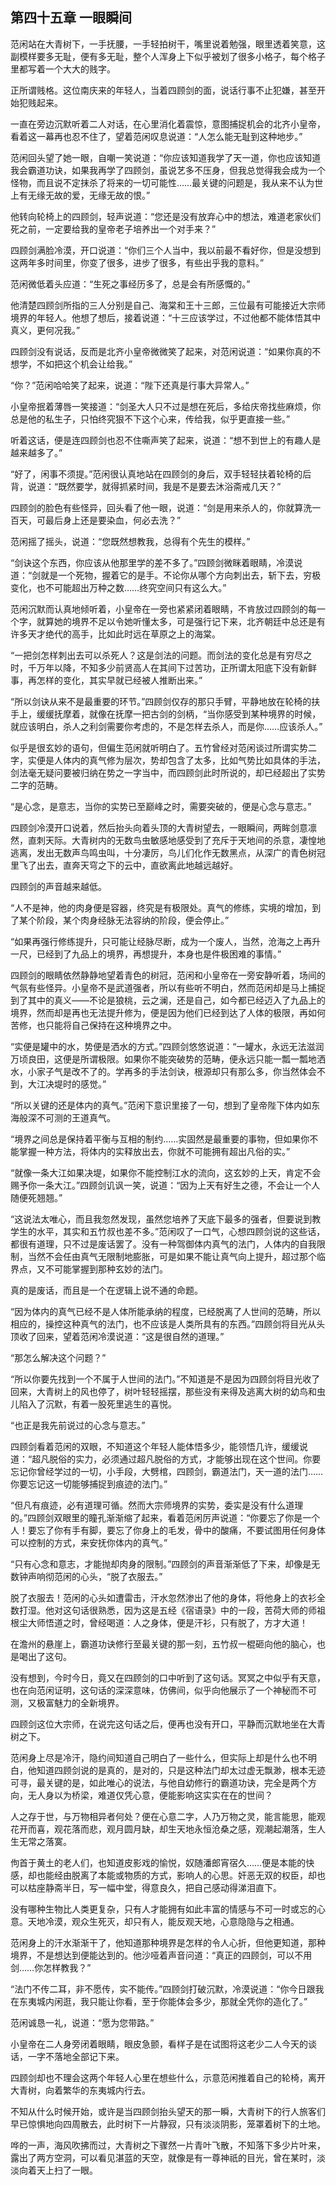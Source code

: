 ## 第四十五章 **一眼瞬间**

范闲站在大青树下，一手抚腰，一手轻拍树干，嘴里说着勉强，眼里透着笑意，这副模样要多无耻，便有多无耻，整个人浑身上下似乎被划了很多小格子，每个格子里都写着一个大大的贱字。

正所谓贱格。这位南庆来的年轻人，当着四顾剑的面，说话行事不止犯嫌，甚至开始犯贱起来。

一直在旁边沉默听着二人对话，在心里消化着震惊，意图捕捉机会的北齐小皇帝，看着这一幕再也忍不住了，望着范闲叹息说道：“人怎么能无耻到这种地步。”

范闲回头望了她一眼，自嘲一笑说道：“你应该知道我学了天一道，你也应该知道我会霸道功诀，如果我再学了四顾剑，虽说艺多不压身，但我总觉得我会成为一个怪物，而且说不定抹杀了将来的一切可能性……最关键的问题是，我从来不认为世上有无缘无故的爱，无缘无故的恨。”

他转向轮椅上的四顾剑，轻声说道：“您还是没有放弃心中的想法，难道老家伙们死之前，一定要给我的皇帝老子培养出一个对手来？”

四顾剑满脸冷漠，开口说道：“你们三个人当中，我以前最不看好你，但是没想到这两年多时间里，你变了很多，进步了很多，有些出乎我的意料。”

范闲微低着头应道：“生死之事经历多了，总是会有所感慨的。”

他清楚四顾剑所指的三人分别是自己、海棠和王十三郎，三位最有可能接近大宗师境界的年轻人。他想了想后，接着说道：“十三应该学过，不过他都不能体悟其中真义，更何况我。”

四顾剑没有说话，反而是北齐小皇帝微微笑了起来，对范闲说道：“如果你真的不想学，不如把这个机会让给我。”

“你？”范闲哈哈笑了起来，说道：“陛下还真是行事大异常人。”

小皇帝抿着薄唇一笑接道：“剑圣大人只不过是想在死后，多给庆帝找些麻烦，你总是他的私生子，只怕终究狠不下这个心来，传给我，似乎更直接一些。”

听着这话，便是连四顾剑也忍不住嘶声笑了起来，说道：“想不到世上的有趣人是越来越多了。”

“好了，闲事不须提。”范闲很认真地站在四顾剑的身后，双手轻轻扶着轮椅的后背，说道：“既然要学，就得抓紧时间，我是不是要去沐浴斋戒几天？”

四顾剑的脸色有些怪异，回头看了他一眼，说道：“剑是用来杀人的，你就算洗一百天，可最后身上还是要染血，何必去洗？”

范闲摇了摇头，说道：“您既然想教我，总得有个先生的模样。”

“剑诀这个东西，你应该从他那里学的差不多了。”四顾剑微眯着眼睛，冷漠说道：“剑就是一个死物，握着它的是手。不论你从哪个方向刺出去，斩下去，穷极变化，也不可能超出万种之数……终究空间只有这么大。”

范闲沉默而认真地倾听着，小皇帝在一旁也紧紧闭着眼睛，不肯放过四顾剑的每一个字，就算她的境界不足以令她听懂太多，可是强行记下来，北齐朝廷中总还是有许多天才绝代的高手，比如此时远在草原之上的海棠。

“一把剑怎样刺出去可以杀死人？这是剑法的问题。而剑法的变化总是有穷尽之时，千万年以降，不知多少前贤高人在其间下过苦功，正所谓太阳底下没有新鲜事，再怎样的变化，其实早就已经被人推断出来。”

“所以剑诀从来不是最重要的环节。”四顾剑仅存的那只手臂，平静地放在轮椅的扶手上，缓缓抚摩着，就像在抚摩一把古剑的剑柄，“当你感受到某种境界的时候，就应该明白，杀人之利剑需要你考虑的，不是怎样去杀人，而是你……应该杀人。”

似乎是很玄妙的语句，但偏生范闲就听明白了。五竹曾经对范闲谈过所谓实势二字，实便是人体内的真气修为层次，势却包含了太多，比如气势比如具体的手法，剑法毫无疑问要被归纳在势之一字当中，而四顾剑此时所说的，却已经超出了实势二字的范畴。

“是心念，是意志，当你的实势已至巅峰之时，需要突破的，便是心念与意志。”

四顾剑冷漠开口说着，然后抬头向着头顶的大青树望去，一眼瞬间，两眸剑意凛然，直刺天际。大青树内的无数鸟虫敏感地感受到了充斥于天地间的杀意，凄惶地逃离，发出无数声鸟鸣虫叫，十分凄厉，鸟儿们化作无数黑点，从深广的青色树冠里飞了出去，直奔天穹之下的云中，直欲离此地越远越好。

四顾剑的声音越来越低。

“人不是神，他的肉身便是容器，终究是有极限处。真气的修练，实境的增加，到了某个阶段，某个肉身经脉无法容纳的阶段，便会停止。”

“如果再强行修练提升，只可能让经脉尽断，成为一个废人，当然，沧海之上再升一尺，已经到了九品上的境界，再想提升，本身也是件极困难的事情。”

四顾剑的眼睛依然静静地望着青色的树冠，范闲和小皇帝在一旁安静听着，场间的气氛有些怪异。小皇帝不是武道强者，所以有些听不明白，然而范闲却是马上捕捉到了其中的真义——不论是狼桃，云之澜，还是自己，如今都已经迈入了九品上的境界，然而却是再也无法提升修为，便是因为他们已经到达了人体的极限，再如何苦修，也只能将自己保持在这种境界之中。

“实便是罐中的水，势便是洒水的方式。”四顾剑悠悠说道：“一罐水，永远无法滋润万顷良田，这便是所谓极限。如果你不能突破势的范畴，便永远只能一瓢一瓢地洒水，小家子气是改不了的。学再多的手法剑诀，根源却只有那么多，你当然体会不到，大江决堤时的感觉。”

“所以关键的还是体内的真气。”范闲下意识里接了一句，想到了皇帝陛下体内如东海般深不可测的王道真气。

“境界之间总是保持着平衡与互相的制约……实固然是最重要的事物，但如果你不能掌握一种方法，将体内的实释放出去，你就不可能拥有超出凡俗的实。”

“就像一条大江如果决堤，如果你不能控制江水的流向，这玄妙的上天，肯定不会赐予你一条大江。”四顾剑讥讽一笑，说道：“因为上天有好生之德，不会让一个人随便死翘翘。”

“这说法太唯心，而且我忽然发现，虽然您培养了天底下最多的强者，但要说到教学生的水平，其实和五竹叔也差不多。”范闲叹了一口气，心想四顾剑说的这些话，都很有道理，只不过是废话罢了。没有一种驾御体内真气的法门，人体内的自我限制，当然不会任由真气无限制地膨胀，可是如果不能让真气向上提升，超过那个临界点，又不可能掌握到那种玄妙的法门。

真的是废话，而且是一个在逻辑上说不通的命题。

“因为体内的真气已经不是人体所能承纳的程度，已经脱离了人世间的范畴，所以相应的，操控这种真气的法门，也不应该是人类所具有的东西。”四顾剑将目光从头顶收了回来，望着范闲冷漠说道：“这是很自然的道理。”

“那怎么解决这个问题？”

“所以你要先找到一个不属于人世间的法门。”不知道是不是因为四顾剑将目光收了回来，大青树上的风也停了，树叶轻轻摇摆，那些没有来得及逃离大树的幼鸟和虫儿陷入了沉默，有着一股死里逃生的喜悦。

“也正是我先前说过的心念与意志。”

四顾剑看着范闲的双眼，不知道这个年轻人能体悟多少，能领悟几许，缓缓说道：“超凡脱俗的实力，必须通过超凡脱俗的方式，才能够出现在这个世间。你要忘记你曾经学过的一切，小手段，大劈棺，四顾剑，霸道法门，天一道的法门……你要忘记这一切能够捕捉到痕迹的法门。”

“但凡有痕迹，必有道理可循。然而大宗师境界的实势，委实是没有什么道理的。”四顾剑双眼里的瞳孔渐渐缩了起来，看着范闲厉声说道：“你要忘了你是一个人！要忘了你有手有脚，要忘了你身上的毛发，骨中的酸痛，不要试图用任何身体可以控制的方式，来安抚你体内的真气。”

“只有心念和意志，才能抛却肉身的限制。”四顾剑的声音渐渐低了下来，却像是无数钟声响彻范闲的心头，“脱了衣服去。”

脱了衣服去！范闲的心头如遭雷击，汗水忽然渗出了他的身体，将他身上的衣衫全数打湿。他对这句话很熟悉，因为这是五经《宿语录》中的一段，苦荷大师的师祖根尘大师悟道之时，曾经喝道：人之身体，便是汗衫，只有脱了，方才大道！

在澹州的悬崖上，霸道功诀修行至最关键的那一刻，五竹叔一棍砸向他的脑心，也是喝出了这句。

没有想到，今时今日，竟又在四顾剑的口中听到了这句话。冥冥之中似乎有天意，也在向范闲证明，这句话的深深意味，仿佛间，似乎向他展示了一个神秘而不可测，又极富魅力的全新境界。

四顾剑这位大宗师，在说完这句话之后，便再也没有开口，平静而沉默地坐在大青树之下。

范闲身上尽是冷汗，隐约间知道自己明白了一些什么，但实际上却是什么也不明白，他知道四顾剑说的是真的，是对的，只是这种法门却太过虚无飘渺，根本无迹可寻，最关键的是，如此唯心的说法，与他自幼修行的霸道功诀，完全是两个方向，无人身以为桥梁，难道仅凭心意，便能影响这实实在在的世间？

人之存于世，与万物相异者何处？便在心意二字，人乃万物之灵，能言能思，能观花开而喜，观花落而悲，观月圆月缺，却生天地永恒沧桑之感，观潮起潮落，生人生无常之落寞。

佝首于黄土的老人们，也知道皮影戏的愉悦，奴随潘郎宵宿久……便是本能的快感，却也能经由脱离了本能或物质的方式，影响人的心思。奸恶无双的权臣，却也可以枯座静斋半日，写一幅中堂，得意良久，把自己感动得涕泪直下。

没有哪种生物比人类更复杂，只有人才能拥有如此丰富的情感与不可一时或忘的心意。天地冷漠，观众生死灭，却只有人，能反观天地，心意隐隐与之相通。

范闲身上的汗水渐渐干了，他知道那种境界是怎样的令人心折，但他更知道，那种境界，不是想达到便能达到的。他沙哑着声音问道：“真正的四顾剑，可以不用剑……你怎样教我？”

“法门不传二耳，非不愿传，实不能传。”四顾剑打破沉默，冷漠说道：“你今日跟我在东夷城内闲逛，我只能让你看，至于你能体会多少，那就全凭你的造化了。”

范闲诚恳一礼，说道：“愿为您带路。”

小皇帝在二人身旁闭着眼睛，眼皮急颤，看样子是在试图将这老少二人今天的谈话，一字不落地全部记下来。

四顾剑却也不理会这两个年轻人心里在想些什么，示意范闲推着自己的轮椅，离开大青树，向着繁华的东夷城内行去。

不知从什么时候开始，或许是当四顾剑抬头望天的那一瞬，大青树下的行人旅客们早已惊惧地向四周散去，此时树下一片静寂，只有淡淡阴影，笼罩着树下的土地。

哗的一声，海风吹拂而过，大青树之下骤然一片青叶飞散，不知落下多少片叶来，露出了两方空洞，可以看见湛蓝的天空，就像是有一尊神祇的目光，曾在某时，淡淡向着天上扫了一眼。

